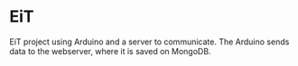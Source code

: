# EiT
EiT project using Arduino and a server to communicate. The Arduino sends data to the webserver, where it is saved on MongoDB.
